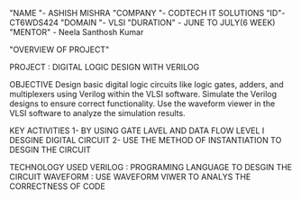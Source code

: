 "NAME "- ASHISH MISHRA
"COMPANY "- CODTECH IT SOLUTIONS
"ID"- CT6WDS424
"DOMAIN "- VLSI
"DURATION" - JUNE TO JULY(6 WEEK)
"MENTOR" - Neela Santhosh Kumar

"OVERVIEW OF PROJECT"

PROJECT : DIGITAL LOGIC DESIGN WITH VERILOG

OBJECTIVE
 Design basic digital logic circuits like logic gates, adders, and multiplexers using
 Verilog within the VLSI software. Simulate the Verilog designs to ensure correct
 functionality. Use the waveform viewer in the VLSI software to analyze the
 simulation results.

 KEY ACTIVITIES
 1- BY USING GATE LAVEL AND DATA FLOW LEVEL I DESGINE DIGITAL CIRCUIT
 2- USE THE METHOD OF INSTANTIATION TO DESGIN THE CIRCUIT

 TECHNOLOGY USED
 VERILOG : PROGRAMING LANGUAGE TO DESGIN THE CIRCUIT
 WAVEFORM : USE WAVEFORM VIWER TO ANALYS THE CORRECTNESS OF CODE
 
